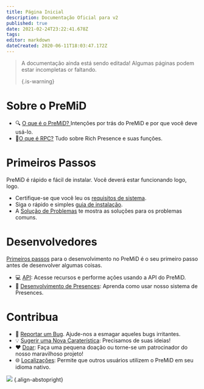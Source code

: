 ```yaml
---
title: Página Inicial
description: Documentação Oficial para v2
published: true
date: 2021-02-24T23:22:41.678Z
tags:
editor: markdown
dateCreated: 2020-06-11T18:03:47.172Z
---
```


> A documentação ainda está sendo editada! Algumas páginas podem estar incompletas or faltando. 
> 
> {.is-warning}

# Sobre o PreMiD
- :mag: [ O que é o PreMiD? ](/about) Intenções por trás do PreMiD e por que você deve usá-lo.
- :link:[O que é RPC?](https://discordapp.com/rich-presence) Tudo sobre Rich Presence e suas funções.

# Primeiros Passos

PreMiD é rápido e fácil de instalar. Você deverá estar funcionando logo, logo.

- Certifique-se que você leu os [requisitos de sistema](/install/requirements).
- Siga o rápido e simples [guia de instalação](/install).
- A [Solução de Problemas](/troubleshooting) te mostra as soluções para os problemas comuns.

# Desenvolvedores

[Primeiros passos](/dev) para o desenvolvimento no PreMiD é o seu primeiro passo antes de desenvolver algumas coisas.

- :computer: [API](/dev/api): Acesse recursos e performe ações usando a API do PreMiD.
- :wrench: [Desenvolvimento de Presences](/dev/presence): Aprenda como usar nosso sistema de Presences.

# Contribua
- :bug: [Reportar um Bug](https://github.com/PreMiD). Ajude-nos a esmagar aqueles bugs irritantes.
- :bulb: [Sugerir uma Nova Caraterística](https://discord.premid.app/): Precisamos de suas ideias!
- :heart: [Doar](https://www.patreon.com/Timeraa): Faça uma pequena doação ou torne-se um patrocinador do nosso maravilhoso projeto!
- :globe_with_meridians: [Localizações](https://translate.premid.app): Permite que outros usuários utilizem o PreMiD em seu idioma nativo.

![](https://beta.premid.app/img/logo.2b414dc2.gif) {.align-abstopright}